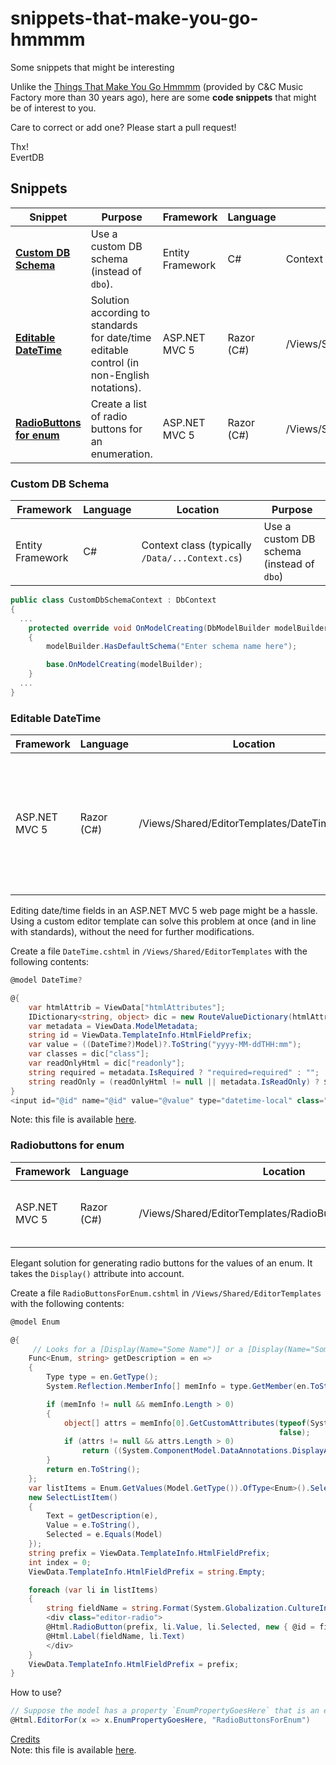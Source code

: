 # snippets-that-make-you-go-hmmmm
Some snippets that might be interesting

Unlike the [Things That Make You Go Hmmmm](https://www.youtube.com/watch?v=XF2ayWcJfxo) (provided by C&C Music Factory more than 30 years ago), here are some **code snippets** that might be of interest to you.

Care to correct or add one? Please start a pull request!

Thx!  
EvertDB

## Snippets

Snippet | Purpose | Framework | Language | Location 
-|-|-|-|-
**[Custom DB Schema](./README.md#custom-db-schema)**           | Use a custom DB schema (instead of `dbo`).  | Entity Framework | C#         | Context class (typically `/Data/...Context.cs`) 
**[Editable DateTime](./README.md#editable-datetime)**         | Solution according to standards for date/time editable control (in non-English notations).  | ASP.NET MVC 5    | Razor (C#) | /Views/Shared/EditorTemplates/DateTime.cshtml 
**[RadioButtons for enum](./README.md#radiobuttons-for-enum)** | Create a list of radio buttons for an enumeration.  | ASP.NET MVC 5    | Razor (C#) | /Views/Shared/EditorTemplates/RadioButtonsForEnum.cshtml 

### Custom DB Schema

Framework | Language | Location | Purpose
-|-|-|-
Entity Framework | C# | Context class (typically `/Data/...Context.cs`) | Use a custom DB schema (instead of `dbo`)

```cs
public class CustomDbSchemaContext : DbContext
{
  ...
    protected override void OnModelCreating(DbModelBuilder modelBuilder)
    {
        modelBuilder.HasDefaultSchema("Enter schema name here");

        base.OnModelCreating(modelBuilder);
    }
  ...
}
```

### Editable DateTime

Framework | Language | Location | Purpose
-|-|-|-
ASP.NET MVC 5 | Razor (C#) | /Views/Shared/EditorTemplates/DateTime.cshtml | Solution according to standards for date/time editable control (in non-English notations).

Editing date/time fields in an ASP.NET MVC 5 web page might be a hassle. Using a custom editor template can solve this problem at once (and in line with standards), without the need for further modifications.

Create a file `DateTime.cshtml` in `/Views/Shared/EditorTemplates` with the following contents:

```cs
@model DateTime?

@{ 
    var htmlAttrib = ViewData["htmlAttributes"];
    IDictionary<string, object> dic = new RouteValueDictionary(htmlAttrib);
    var metadata = ViewData.ModelMetadata;
    string id = ViewData.TemplateInfo.HtmlFieldPrefix;
    var value = ((DateTime?)Model)?.ToString("yyyy-MM-ddTHH:mm");
    var classes = dic["class"];
    var readOnlyHtml = dic["readonly"];
    string required = metadata.IsRequired ? "required=required" : "";
    string readOnly = (readOnlyHtml != null || metadata.IsReadOnly) ? $"readonly={readOnlyHtml ?? "readOnly"}" : "";
}
<input id="@id" name="@id" value="@value" type="datetime-local" class="@classes" @required @readOnly  />
```

Note: this file is available [here](https://github.com/EvertDB/snippets-that-make-you-go-hmmmm/blob/main/ASP.NET%20MVC/EditorTemplates/DateTime.cshtml).

### Radiobuttons for enum

Framework | Language | Location | Purpose
-|-|-|-
ASP.NET MVC 5 | Razor (C#) | /Views/Shared/EditorTemplates/RadioButtonsForEnum.cshtml | Create a list of radio buttons for an enumeration.

Elegant solution for generating radio buttons for the values of an enum. It takes the `Display()` attribute into account.

Create a file `RadioButtonsForEnum.cshtml` in `/Views/Shared/EditorTemplates` with the following contents:

```cs
@model Enum

@{
     // Looks for a [Display(Name="Some Name")] or a [Display(Name="Some Name", ResourceType=typeof(ResourceFile)] Attribute on your enum
    Func<Enum, string> getDescription = en =>
    {
        Type type = en.GetType();
        System.Reflection.MemberInfo[] memInfo = type.GetMember(en.ToString());

        if (memInfo != null && memInfo.Length > 0)
        {
            object[] attrs = memInfo[0].GetCustomAttributes(typeof(System.ComponentModel.DataAnnotations.DisplayAttribute),
                                                            false);
            if (attrs != null && attrs.Length > 0)
                return ((System.ComponentModel.DataAnnotations.DisplayAttribute)attrs[0]).GetName();
        }
        return en.ToString();
    };
    var listItems = Enum.GetValues(Model.GetType()).OfType<Enum>().Select(e =>
    new SelectListItem()
    {
        Text = getDescription(e),
        Value = e.ToString(),
        Selected = e.Equals(Model)
    });
    string prefix = ViewData.TemplateInfo.HtmlFieldPrefix;
    int index = 0;
    ViewData.TemplateInfo.HtmlFieldPrefix = string.Empty;

    foreach (var li in listItems)
    {
        string fieldName = string.Format(System.Globalization.CultureInfo.InvariantCulture, "{0}_{1}", prefix, index++);
        <div class="editor-radio">
        @Html.RadioButton(prefix, li.Value, li.Selected, new { @id = fieldName }) 
        @Html.Label(fieldName, li.Text)    
        </div>
    }
    ViewData.TemplateInfo.HtmlFieldPrefix = prefix;
}
```

How to use?

```csharp
// Suppose the model has a property `EnumPropertyGoesHere` that is an enum type
@Html.EditorFor(x => x.EnumPropertyGoesHere, "RadioButtonsForEnum")
```

[Credits](https://stackoverflow.com/questions/21679249/mvc5-enum-radio-button-with-label-as-displayname#21680307)  
Note: this file is available [here](https://github.com/EvertDB/snippets-that-make-you-go-hmmmm/blob/main/ASP.NET%20MVC/EditorTemplates/RadioButtonsForEnum.cshtml).
